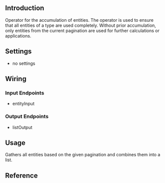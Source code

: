 ## Introduction

Operator for the accumulation of entities.
The operator is used to ensure that all entities of a type are used completely.
Without prior accumulation, only entities from the current pagination are used for further calculations or applications. 

## Settings
- no settings

## Wiring

### Input Endpoints
- entityInput

### Output Endpoints
- listOutput

## Usage

Gathers all entities based on the given pagination and combines them into a list.

## Reference

